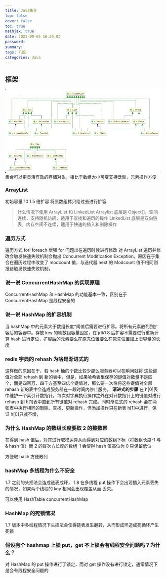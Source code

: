 ```yaml
---
title: Java集合
top: false
cover: false
toc: true
mathjax: true
date: 2023-09-05 16:29:03
password:
summary:
tags: 八股
categories: Java
---
```


## 框架

![Alt text](image-18.png)
集合可以更灵活有效的存储对象，相比于数组大小可变支持泛型，元素操作方便

### ArrayList

初始容量 10 1.5 倍扩容 将原数组拷贝给过去进行扩容

> 什么情况下使用 ArrayList 和 LinkedList
> Arraylist 底层是 Object[]，空间连续，支持随机访问，适用于查找和遍历的操作
> LinkedList 底层是双向链表，内存空间不连续，适用于快速的插入和删除操作

### 遍历方式

遍历方式 fori foreach 增强 for 问题出在遍历时候进行修改
对 ArrayList 遍历并修改会触发快速失败机制会抛出 Concurrent Modification Exception。原因在于集合在遍历过程中改变了 modcount 值，与迭代器 next 的 Modcount 值不相同则报错触发快速失败机制，

### 说一说 ConcurrentHashMap 的实现原理

ConcurrentHashMap 和 HashMap 的功能基本一致，区别在于 ConcurrentHashMap 是线程安全的

### 说一说 HashMap 的扩容机制

当 hashMap 中的元素大于数组长度\*阈值后需要进行扩容。将所有元素散列到扩容后的容器中。存放 key 的桶数组容量固定，在 jdk1.8 后扩容不需要进行重新计算 hash 进行定位，扩容后的元素要么在原先位置要么在原先位置加上旧容量的长度

### redis 字典的 rehash 为啥是渐进式的

这样做的原因在于，若 hash 桶的个数比较少那么服务器可以在瞬间就将
这些键值对全部 rehash 到 新的表中，但是，如果哈希表里保存的键值对数量不是四个，而是四百万、四千方基至四亿个键值对，那么要一次性将这些键值对全部 rehash 新的表中会造成服务器在一段时间内停止服务。
**渐进式的步骤**
在 h[0]表中维护一个索引计数指针，每次对字典执行操作之外在对计数指针上的键值对进行 rehash 到 h[1]表中直到所有键值对 rehash 完成。同时渐进式的 rehash 会在两张表中执行相同的删除、查找、更新操作，但添加操作只在新表 h[1]中进行，保证 h[0]只减不增，

### 为什么 HashMap 的数组长度要取 2 的整数幂

在得到 hash 值后，对其进行取模运算从而得到对应的数组下标（将数组长度-1 与& hash 值）而 2 的幂次方长度的数组-1 会使得 hash 值高位为 0 只保留低位

方便取 hash
方便散列

### hashMap 多线程为什么不安全

1.7 之前的头插法会造成链表成环，
1.8 在多线程 put 操作下会出现插入元素丢失的情况，如果两个线程的 key 相同会出现覆盖从而 丢失。

可以使用 HashTable
concurrentHashMap

### HashMap 的死锁情况

1.7 版本中多线程情况下头插法会使得链表发生翻转，从而形成环造成死循环产生死锁

### 假设有个 hashmap 上锁 put，get 不上锁会有线程安全问题吗？为什么？

对 HashMap 的 put 操作进行了锁定，而对 get 操作没有进行锁定，通常情况下是会有线程安全问题的
